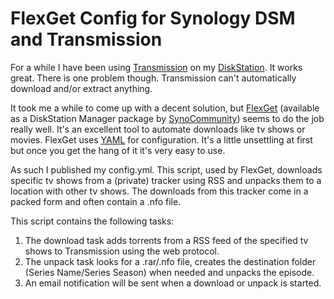 FlexGet Config for Synology DSM and Transmission
==============

For a while I have been using [Transmission](http://transmissionbt.com) on my [DiskStation](http://synology.com). It works great. There is one problem though. Transmission can't automatically download and/or extract anything.

It took me a while to come up with a decent solution, but [FlexGet](http://flexget.com/) (available as a DiskStation Manager package by [SynoCommunity](http://synocommunity.com/repository)) seems to do the job really well. It's an excellent tool to automate downloads like tv shows or movies. FlexGet uses [YAML](http://yaml.org/) for configuration. It's a little unsettling at first but once you get the hang of it it's very easy to use.


As such I published my config.yml. This script, used by FlexGet, downloads specific tv shows from a (private) tracker using RSS and unpacks them to a location with other tv shows. The downloads from this tracker come in a packed form and often contain a .nfo file.

This script contains the following tasks:

1. The download task adds torrents from a RSS feed of the specified tv shows to Transmission using the web protocol.  
2. The unpack task looks for a .rar/.nfo file, creates the destination folder (Series Name/Series Season) when needed and unpacks the episode.
3. An email notification will be sent when a download or unpack is started.
